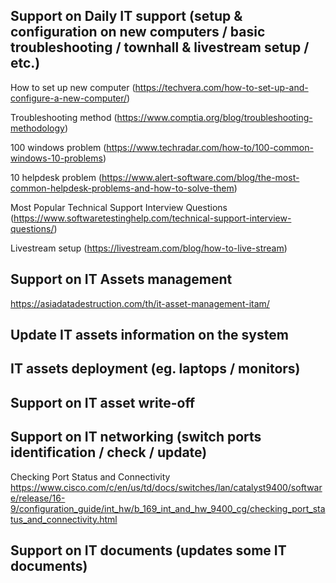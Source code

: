 ## Support on Daily IT support (setup & configuration on new computers / basic troubleshooting / townhall & livestream setup / etc.)

How to set up new computer
(https://techvera.com/how-to-set-up-and-configure-a-new-computer/)

Troubleshooting method
(https://www.comptia.org/blog/troubleshooting-methodology)

100 windows problem
(https://www.techradar.com/how-to/100-common-windows-10-problems)

10 helpdesk problem
(https://www.alert-software.com/blog/the-most-common-helpdesk-problems-and-how-to-solve-them)

Most Popular Technical Support Interview Questions
(https://www.softwaretestinghelp.com/technical-support-interview-questions/)

Livestream setup
(https://livestream.com/blog/how-to-live-stream)

## Support on IT Assets management

https://asiadatadestruction.com/th/it-asset-management-itam/


## Update IT assets information on the system


## IT assets deployment (eg. laptops / monitors)


## Support on IT asset write-off


## Support on IT networking (switch ports identification / check / update)

Checking Port Status and Connectivity
https://www.cisco.com/c/en/us/td/docs/switches/lan/catalyst9400/software/release/16-9/configuration_guide/int_hw/b_169_int_and_hw_9400_cg/checking_port_status_and_connectivity.html

## Support on IT documents (updates some IT documents)